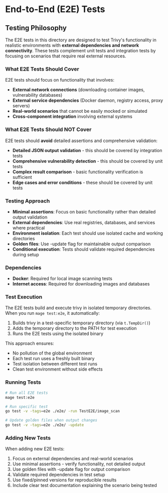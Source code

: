 # End-to-End (E2E) Tests

## Testing Philosophy

The E2E tests in this directory are designed to test Trivy's functionality in realistic environments with **external dependencies and network connectivity**. These tests complement unit tests and integration tests by focusing on scenarios that require real external resources.

### What E2E Tests Should Cover

E2E tests should focus on functionality that involves:
- **External network connections** (downloading container images, vulnerability databases)
- **External service dependencies** (Docker daemon, registry access, proxy servers)
- **Real-world scenarios** that cannot be easily mocked or simulated
- **Cross-component integration** involving external systems

### What E2E Tests Should NOT Cover

E2E tests should **avoid** detailed assertions and comprehensive validation:
- **Detailed JSON output validation** - this should be covered by integration tests
- **Comprehensive vulnerability detection** - this should be covered by unit tests
- **Complex result comparison** - basic functionality verification is sufficient
- **Edge cases and error conditions** - these should be covered by unit tests

### Testing Approach

- **Minimal assertions**: Focus on basic functionality rather than detailed output validation
- **External dependencies**: Use real registries, databases, and services where practical
- **Environment isolation**: Each test should use isolated cache and working directories
- **Golden files**: Use -update flag for maintainable output comparison
- **Conditional execution**: Tests should validate required dependencies during setup

### Dependencies

- **Docker**: Required for local image scanning tests
- **Internet access**: Required for downloading images and databases

### Test Execution

The E2E tests build and execute trivy in isolated temporary directories. When you run `mage test:e2e`, it automatically:
1. Builds trivy in a test-specific temporary directory (via `t.TempDir()`)
2. Adds the temporary directory to the PATH for test execution
3. Runs the E2E tests using the isolated binary

This approach ensures:
- No pollution of the global environment
- Each test run uses a freshly built binary
- Test isolation between different test runs
- Clean test environment without side effects

### Running Tests

```bash
# Run all E2E tests
mage test:e2e

# Run specific test
go test -v -tags=e2e ./e2e/ -run TestE2E/image_scan

# Update golden files when output changes
go test -v -tags=e2e ./e2e/ -update
```

### Adding New Tests

When adding new E2E tests:
1. Focus on external dependencies and real-world scenarios
2. Use minimal assertions - verify functionality, not detailed output
3. Use golden files with -update flag for output comparison
4. Validate required dependencies in test setup
5. Use fixed/pinned versions for reproducible results
6. Include clear test documentation explaining the scenario being tested